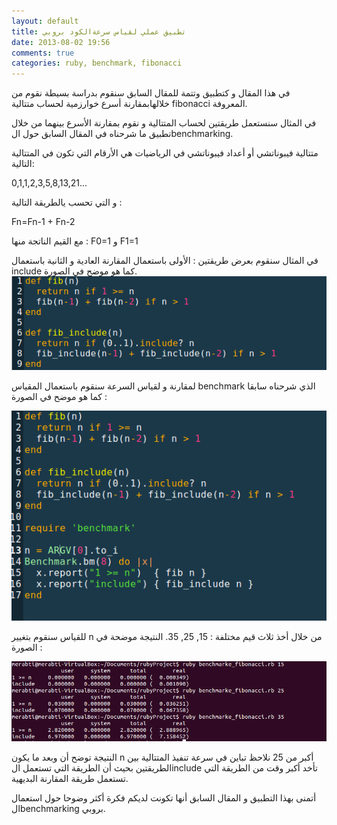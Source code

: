 ```yaml
---
layout: default
title: تطبيق عملي لقياس سرعةالكود بروبي
date: 2013-08-02 19:56
comments: true
categories: ruby, benchmark, fibonacci
---
```

في هذا المقال و كتطبيق وتتمة للمقال السابق سنقوم بدراسة بسيطة نقوم من خلالهابمقارنة أسرع خوارزمية لحساب متتالية fibonacci المعروفة.

في المثال سنستعمل طريقتين لحساب المتتالية و نقوم  بمقارنة الأسرع بينهما من خلال تطبيق ما شرحناه في المقال السابق حول الbenchmarking.
<!-- more -->
متتالية فيبوناتشي أو أعداد فيبوناتشي في الرياضيات هي الأرقام التي تكون في المتتالية التالية: 

0,1,1,2,3,5,8,13,21...

و التي تحسب يالطريقة  التالية :

Fn=Fn-1 + Fn-2

مع القيم الناتجة منها : F0=1 و F1=1


في المثال سنقوم بعرض طريقتين :  الأولى باستعمال المقارنة العادية  و الثانية باستعمال include كما هو موضح  في الصورة. 
<img src="/images/rubyBenchmark/fibonacci_algorithm.png" title="fibonacci_algorithm"/>

لمقارنة و لقياس السرعة  سنقوم باستعمال المقياس benchmark الذي شرحناه سابقا كما هو موضح  في الصورة :


<img src="/images/rubyBenchmark/benchmark_fibonacci.png" title="benchmark_fibonacci"/>


للقياس سنقوم  بتغيير n من خلال أخذ ثلاث قيم مختلفة : 15, 25, 35. النتيجة موضحة في الصورة :

<img src="/images/rubyBenchmark/benchmark_fibonacci_result.png" title="benchmark_fibonacci_result"/>


النتيجة توضح أن وبعد ما يكون n أكبر من 25 نلاحظ تباين في سرعة تنفيذ المتتالية بين الطريقتين بحيث أن الطريقة التي تستعمل الinclude تأخد أكبر وقت من الطريقة التي تستعمل طريقة المقارنة البديهية.

أتمنى بهذا التطبيق و المقال السابق أنها تكونت لديكم فكرة أكثر وضوحا حول استعمال الbenchmarking بروبي.


